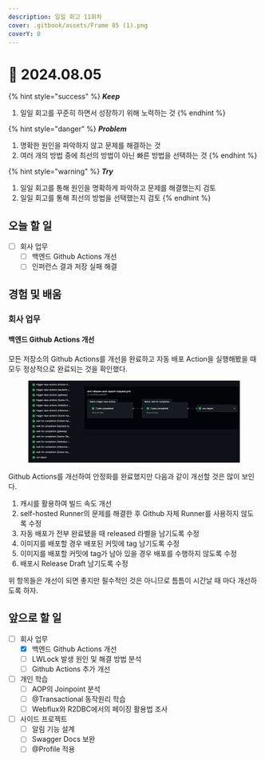 ```yaml
---
description: 일일 회고 11회차
cover: .gitbook/assets/Frame 85 (1).png
coverY: 0
---
```


# 🙂 2024.08.05

{% hint style="success" %}
_**Keep**_

1. 일일 회고를 꾸준히 하면서 성장하기 위해 노력하는 것
{% endhint %}

{% hint style="danger" %}
_**Problem**_

1. 명확한 원인을 파악하지 않고 문제를 해결하는 것
2. 여러 개의 방법 중에 최선의 방법이 아닌 빠른 방법을 선택하는 것
{% endhint %}

{% hint style="warning" %}
_**Try**_

1. 일일 회고를 통해 원인을 명확하게 파악하고 문제를 해결했는지 검토
2. 일일 회고를 통해 최선의 방법을 선택했는지 검토
{% endhint %}

## 오늘 할 일

* [ ] 회사 업무
  * [ ] 백엔드 Github Actions 개선
  * [ ] 인퍼런스 결과 저장 실패 해결

## 경험 및 배움

### 회사 업무

#### 백엔드 Github Actions 개선

모든 저장소의 Github Actions를 개선을 완료하고 자동 배포 Action을 실행해봤을 때 모두 정상적으로 완료되는 것을 확인했다.

<figure><img src=".gitbook/assets/image (12).png" alt=""><figcaption></figcaption></figure>

Github Actions를 개선하여 안정화를 완료했지만 다음과 같이 개선할 것은 많이 보인다.

1. 캐시를 활용하여 빌드 속도 개선
2. self-hosted Runner의 문제를 해결한 후 Github 자체 Runner를 사용하지 않도록 수정
3. 자동 배포가 전부 완료됐을 때 released 라벨을 남기도록 수정
4. 이미지를 배포할 경우 배포된 커밋에 tag 남기도록 수정
5. 이미지를 배포할 커밋에 tag가 남아 있을 경우 배포를 수행하지 않도록 수정
6. 배포시 Release Draft 남기도록 수정

위 항목들은 개선이 되면 좋지만 필수적인 것은 아니므로 틈틈이 시간날 때 마다 개선하도록 하자.

## 앞으로 할 일

* [ ] 회사 업무
  * [x] 백엔드 Github Actions 개선
  * [ ] LWLock 발생 원인 및 해결 방법 분석
  * [ ] Github Actions 추가 개선
* [ ] 개인 학습
  * [ ] AOP의 Joinpoint 분석
  * [ ] @Transactional 동작원리 학습
  * [ ] Webflux와 R2DBC에서의 페이징 활용법 조사
* [ ] 사이드 프로젝트
  * [ ] 알림 기능 설계
  * [ ] Swagger Docs 보완
  * [ ] @Profile 적용
